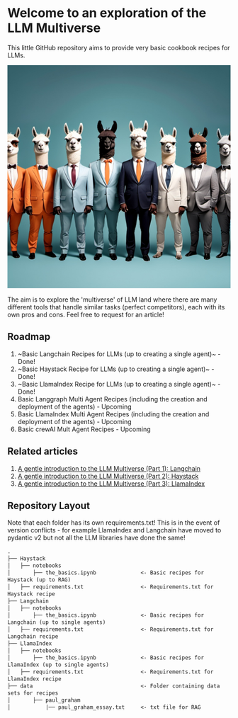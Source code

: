 # Welcome to an exploration of the LLM Multiverse
This little GitHub repository aims to provide very basic cookbook recipes for LLMs. 

<p align="center">
    <img src="./images/llama_crew.jpg">
</p>

The aim is to explore the 'multiverse' of LLM land where there are many different tools that handle similar tasks (perfect competitors), each with its own pros and cons. Feel free to request for an article!

## Roadmap
1. ~Basic Langchain Recipes for LLMs (up to creating a single agent)~ - Done!
2. ~Basic Haystack Recipe for LLMs (up to creating a single agent)~ - Done!
3. ~Basic LlamaIndex Recipe for LLMs (up to creating a single agent)~ - Done!
4. Basic Langgraph Multi Agent Recipes (including the creation and deployment of the agents) - Upcoming
5. Basic LlamaIndex Multi Agent Recipes (including the creation and deployment of the agents) - Upcoming
6. Basic crewAI Mult Agent Recipes - Upcoming

## Related articles
1. [A gentle introduction to the LLM Multiverse (Part 1): Langchain](https://medium.com/@tituslhy/a-gentle-introduction-to-the-llm-multiverse-part-1-langchain-023a899d294e)
2. [A gentle introduction to the LLM Multiverse (Part 2): Haystack](https://medium.com/mitb-for-all/a-gentle-introduction-to-the-llm-multiverse-part-2-haystack-c6af2548df04)
3. [A gentle introduction to the LLM Multiverse (Part 3): LlamaIndex](https://medium.com/mitb-for-all/a-gentle-introduction-to-the-llm-multiverse-part-3-llamaindex-798344050c49)

## Repository Layout
Note that each folder has its own requirements.txt! This is in the event of version conflicts - for example LlamaIndex and Langchain have moved to pydantic v2 but not all the LLM libraries have done the same!
```
.
├── Haystack                                
│   ├── notebooks
│       ├── the_basics.ipynb              <- Basic recipes for Haystack (up to RAG)
│   ├── requirements.txt                  <- Requirements.txt for Haystack recipe
├── Langchain
│   ├── notebooks
│       ├── the_basics.ipynb              <- Basic recipes for Langchain (up to single agents)
│   ├── requirements.txt                  <- Requirements.txt for Langchain recipe
├── LlamaIndex                                  
│   ├── notebooks
│       ├── the_basics.ipynb              <- Basic recipes for LlamaIndex (up to single agents)
│   ├── requirements.txt                  <- Requirements.txt for LlamaIndex recipe
├── data                                  <- Folder containing data sets for recipes
│       ├── paul_graham                   
│           |── paul_graham_essay.txt     <- txt file for RAG
```